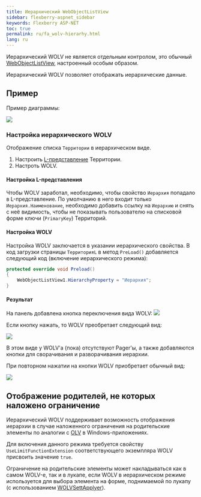 ```yaml
---
title: Иерархический WebObjectListView
sidebar: flexberry-aspnet_sidebar
keywords: Flexberry ASP-NET
toc: true
permalink: ru/fa_wolv-hierarhy.html
lang: ru
---
```


Иерархический WOLV не является отдельным контролом, это обычный [WebObjectListView](fa_web-object-list-view.html), настроенный особым образом.

Иерархический WOLV позволяет отображать иерархические данные.

## Пример

Пример диаграммы:

![](/images/pages/products/flexberry-aspnet/controls/wolv/wolv-hierarhy-diagramm.png)

### Настройка иерархического WOLV

Отображение списка `Территории` в иерархическом виде.

1. Настроить [L-представление](fd_l-view.html) Территории.
2. Настроть WOLV.

#### Настройка L-представления

Чтобы WOLV заработал, необходимо, чтобы свойство `Иерархия` попадало в L-представление. По умолчанию в него входит только `Иерархия.Наименование`, необходимо добавить ссылку на `Иерархию` и снять с неё видимость, чтобы не показывать пользователю на списковой форме ключи (`PrimaryKey`) Территорий.

#### Настройка WOLV

Настройка WOLV заключается в указании иерархического свойства. В код загрузки страницы `ТерриторияL` в метод `PreLoad()` добавляется следующий код (включение иерархического режима):

```csharp
protected override void Preload()
{
    WebObjectListView1.HierarchyProperty = "Иерархия";
}
```

#### Результат

На панель добавлена кнопка переключения вида WOLV: ![](/images/pages/products/flexberry-aspnet/controls/wolv/wolv-hierarhical-panel.png)

Если кнопку нажать, то WOLV преобретает следующий вид:

![](/images/pages/products/flexberry-aspnet/controls/wolv/wolv-hierarhical-view.png)

В этом виде у WOLV'а (пока) отсутствуют Pager'ы, а также добавляются кнопки для сворачивания и разворачивания иерархии.

При повторном нажатии на кнопки WOLV приобретает обычный вид:

![](/images/pages/products/flexberry-aspnet/controls/wolv/wolv-simple-view.png)

## Отображение родителей, не которых наложено ограничение

Иерархический WOLV поддерживает возможность отображения иерархии в случае наложенного ограничения на родительские элементы по аналогии с [OLV](fw_objectlistview.html) в Windows-приложениях.

Для включения данного режима требуется свойству `UseLimitFunctionExtension` соответствующего экземпляра WOLV присвоить значение `true`.

Ограничение на родительские элементы может накладываться как в самом WOLV-е, так и в лукапе, если WOLV в иерархическом режиме используется для выбора элемента на форме, поднимаемой по лукапу (с использованием [WOLVSettApplyer](fa_wolv-sett-applyer.html)).


